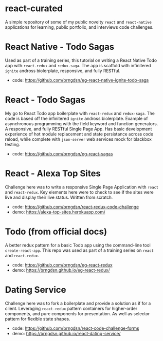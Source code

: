 # react-curated

A simple repository of some of my public novelty `react` and `react-native` applications for learning, public portfolio, and interviews code challenges.

# React Native - Todo Sagas

Used as part of a training series, this tutorial on writing a React Native Todo app with `react-redux` and `redux-saga`. The app is scaffold with infinitered `ignite` andross biolerplate, responsive, and fully RESTful.

  * code: https://github.com/brngdsn/eg-react-native-ignite-todo-saga
  
# React - Todo Sagas

My go to React Todo app boilerplate with `react-redux` and `redux-saga`. The code is based off the infinitered `ignite` andross biolerplate. Example of asynchronous programming with the field keyword and function generators. A responsive, and fully RESTful Single Page App. Has basic development experience of hot module replacement and state persistance across code reload, while complete with `json-server` web services mock for blackbox testing. 

  * code: https://github.com/brngdsn/eg-react-sagas

# React - Alexa Top Sites

Challenge here was to write a responsive Single Page Application with `react` and `react-redux`. Key elements here were to check to see if the sites were live and display their live status. Written from scratch.

  * code: https://github.com/brngdsn/react-redux-code-challenge
  * demo: https://alexa-top-sites.herokuapp.com/
  
# Todo (from official docs)

A better redux pattern for a basic Todo app using the command-line tool `create-react-app`. This repo was used as part of a training series on `react` and `react-redux`.

  * code: https://github.com/brngdsn/eg-react-redux
  * demo: https://brngdsn.github.io/eg-react-redux/

# Dating Service

Challenge here was to fork a boilerplate and provide a solution as if for a client. Leveraging `react-redux` pattern containers for higher-order components, and pure components for presentation. As well as selector pattern for flexible state shapes.

  * code: https://github.com/brngdsn/react-code-challenge-forms
  * demo: https://brngdsn.github.io/react-dating-service/
